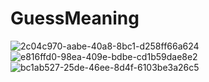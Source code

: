 # GuessMeaning
![2c04c970-aabe-40a8-8bc1-d258ff66a624](https://github.com/dogukanmuslukcu/GuessMeaning/assets/77537953/8a4304e4-7282-42f3-a2c2-511a705c7a8d)
<br>
![e816ffd0-98ea-409e-bdbe-cd1b59dae8e2](https://github.com/dogukanmuslukcu/GuessMeaning/assets/77537953/2834006a-6a16-49fb-ab54-b704b1b0d036)
<br>
![bc1ab527-25de-46ee-8d4f-6103be3a26c5](https://github.com/dogukanmuslukcu/GuessMeaning/assets/77537953/20df11a4-ab06-4b5a-9836-cde18af71738)

